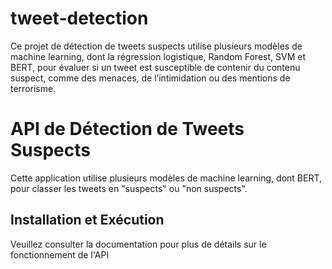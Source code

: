 # tweet-detection
Ce projet de détection de tweets suspects utilise plusieurs modèles de machine learning, dont la régression logistique, Random Forest, SVM et BERT, pour évaluer si un tweet est susceptible de contenir du contenu suspect, comme des menaces, de l’intimidation ou des mentions de terrorisme.
# API de Détection de Tweets Suspects
Cette application utilise plusieurs modèles de machine learning, dont BERT, pour classer les tweets en "suspects" ou "non suspects".
## Installation et Exécution
Veuillez consulter la documentation pour plus de détails sur le fonctionnement de l'API
